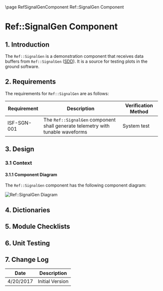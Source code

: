 \page RefSignalGenComponent Ref::SignalGen Component
# Ref::SignalGen Component

## 1. Introduction

The `Ref::SignalGen` is a demonstration component that receives data buffers from `Ref::SignalGen` ([SDD](../../SendBuffApp/docs/sdd.md)). It is a source for testing plots in the ground software.

## 2. Requirements

The requirements for `Ref::SignalGen` are as follows:

Requirement | Description | Verification Method
----------- | ----------- | -------------------
ISF-SGN-001 | The `Ref::SignalGen` component shall generate telemetry with tunable waveforms | System test

## 3. Design

### 3.1 Context

#### 3.1.1 Component Diagram

The `Ref::SignalGen` component has the following component diagram:

![`Ref::SignalGen` Diagram](img/SignalGenBDD.jpg "Ref::SignalGen")

## 4. Dictionaries

## 5. Module Checklists

## 6. Unit Testing

## 7. Change Log

Date | Description
---- | -----------
4/20/2017 | Initial Version



